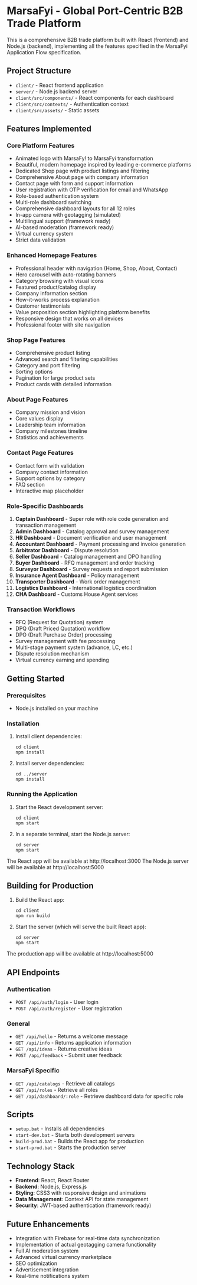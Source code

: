 # MarsaFyi - Global Port-Centric B2B Trade Platform

This is a comprehensive B2B trade platform built with React (frontend) and Node.js (backend), implementing all the features specified in the MarsaFyi Application Flow specification.

## Project Structure

- `client/` - React frontend application
- `server/` - Node.js backend server
- `client/src/components/` - React components for each dashboard
- `client/src/contexts/` - Authentication context
- `client/src/assets/` - Static assets

## Features Implemented

### Core Platform Features
- Animated logo with MarsaFy! to MarsaFyi transformation
- Beautiful, modern homepage inspired by leading e-commerce platforms
- Dedicated Shop page with product listings and filtering
- Comprehensive About page with company information
- Contact page with form and support information
- User registration with OTP verification for email and WhatsApp
- Role-based authentication system
- Multi-role dashboard switching
- Comprehensive dashboard layouts for all 12 roles
- In-app camera with geotagging (simulated)
- Multilingual support (framework ready)
- AI-based moderation (framework ready)
- Virtual currency system
- Strict data validation

### Enhanced Homepage Features
- Professional header with navigation (Home, Shop, About, Contact)
- Hero carousel with auto-rotating banners
- Category browsing with visual icons
- Featured product/catalog display
- Company information section
- How-it-works process explanation
- Customer testimonials
- Value proposition section highlighting platform benefits
- Responsive design that works on all devices
- Professional footer with site navigation

### Shop Page Features
- Comprehensive product listing
- Advanced search and filtering capabilities
- Category and port filtering
- Sorting options
- Pagination for large product sets
- Product cards with detailed information

### About Page Features
- Company mission and vision
- Core values display
- Leadership team information
- Company milestones timeline
- Statistics and achievements

### Contact Page Features
- Contact form with validation
- Company contact information
- Support options by category
- FAQ section
- Interactive map placeholder

### Role-Specific Dashboards
1. **Captain Dashboard** - Super role with role code generation and transaction management
2. **Admin Dashboard** - Catalog approval and survey management
3. **HR Dashboard** - Document verification and user management
4. **Accountant Dashboard** - Payment processing and invoice generation
5. **Arbitrator Dashboard** - Dispute resolution
6. **Seller Dashboard** - Catalog management and DPO handling
7. **Buyer Dashboard** - RFQ management and order tracking
8. **Surveyor Dashboard** - Survey requests and report submission
9. **Insurance Agent Dashboard** - Policy management
10. **Transporter Dashboard** - Work order management
11. **Logistics Dashboard** - International logistics coordination
12. **CHA Dashboard** - Customs House Agent services

### Transaction Workflows
- RFQ (Request for Quotation) system
- DPQ (Draft Priced Quotation) workflow
- DPO (Draft Purchase Order) processing
- Survey management with fee processing
- Multi-stage payment system (advance, LC, etc.)
- Dispute resolution mechanism
- Virtual currency earning and spending

## Getting Started

### Prerequisites

- Node.js installed on your machine

### Installation

1. Install client dependencies:
   ```
   cd client
   npm install
   ```

2. Install server dependencies:
   ```
   cd ../server
   npm install
   ```

### Running the Application

1. Start the React development server:
   ```
   cd client
   npm start
   ```

2. In a separate terminal, start the Node.js server:
   ```
   cd server
   npm start
   ```

The React app will be available at http://localhost:3000
The Node.js server will be available at http://localhost:5000

## Building for Production

1. Build the React app:
   ```
   cd client
   npm run build
   ```

2. Start the server (which will serve the built React app):
   ```
   cd server
   npm start
   ```

The production app will be available at http://localhost:5000

## API Endpoints

### Authentication
- `POST /api/auth/login` - User login
- `POST /api/auth/register` - User registration

### General
- `GET /api/hello` - Returns a welcome message
- `GET /api/info` - Returns application information
- `GET /api/ideas` - Returns creative ideas
- `POST /api/feedback` - Submit user feedback

### MarsaFyi Specific
- `GET /api/catalogs` - Retrieve all catalogs
- `GET /api/roles` - Retrieve all roles
- `GET /api/dashboard/:role` - Retrieve dashboard data for specific role

## Scripts

- `setup.bat` - Installs all dependencies
- `start-dev.bat` - Starts both development servers
- `build-prod.bat` - Builds the React app for production
- `start-prod.bat` - Starts the production server

## Technology Stack

- **Frontend**: React, React Router
- **Backend**: Node.js, Express.js
- **Styling**: CSS3 with responsive design and animations
- **Data Management**: Context API for state management
- **Security**: JWT-based authentication (framework ready)

## Future Enhancements

- Integration with Firebase for real-time data synchronization
- Implementation of actual geotagging camera functionality
- Full AI moderation system
- Advanced virtual currency marketplace
- SEO optimization
- Advertisement integration
- Real-time notifications system